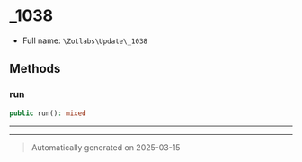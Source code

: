 
# _1038





* Full name: `\Zotlabs\Update\_1038`




## Methods


### run



```php
public run(): mixed
```












***


***
> Automatically generated on 2025-03-15
